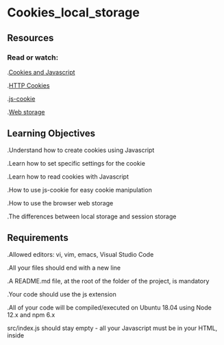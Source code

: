 # Cookies_local_storage

## Resources

### Read or watch:

.[Cookies and Javascript](https://www.w3schools.com/js/js_cookies.asp)

.[HTTP Cookies](https://developer.mozilla.org/en-US/docs/Web/HTTP/Cookies)

.[js-cookie](https://github.com/js-cookie/js-cookie)

.[Web storage](https://www.w3schools.com/html/html5_webstorage.asp)

## Learning Objectives

.Understand how to create cookies using Javascript

.Learn how to set specific settings for the cookie

.Learn how to read cookies with Javascript

.How to use js-cookie for easy cookie manipulation

.How to use the browser web storage

.The differences between local storage and session storage

## Requirements

.Allowed editors: vi, vim, emacs, Visual Studio Code

.All your files should end with a new line

.A README.md file, at the root of the folder of the project, is mandatory

.Your code should use the js extension

.All of your code will be compiled/executed on Ubuntu 18.04 using Node 12.x and npm 6.x

src/index.js should stay empty - all your Javascript must be in your HTML, inside <script> tag
